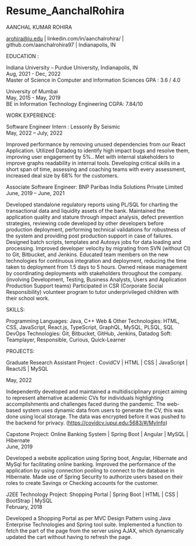 # Resume_AanchalRohira

AANCHAL KUMAR ROHIRA

arohira@iu.edu | linkedin.com/in/aanchalrohira/ | github.com/aanchalrohira97 | Indianapolis, IN

EDUCATION : 

Indiana University – Purdue University, Indianapolis, IN					                   
Aug, 2021 - Dec, 2022     
Master of Science in Computer and Information Sciences
GPA : 3.6 / 4.0

University of Mumbai											     
May, 2015 - May, 2019      
BE in Information Technology Engineering
CGPA: 7.84/10

WORK EXPERIENCE:

Software Engineer Intern : Lessonly By Seismic					                             
May, 2022 – July, 2022

Improved performance by removing unused dependencies from our React Application.
Utilized Datadog to identify high impact bugs and resolve them, improving user engagement by 5%..
Met with internal stakeholders to improve graphs readability in internal tools.
Developing critical skills in a short span of time, assessing and coaching teams with every assessment, increased deal size by 68% for the customers. 

Associate Software Engineer: BNP Paribas India Solutions Private Limited  			                
June, 2019 – June, 2021

Developed standalone regulatory reports using PL/SQL for charting the transactional data and liquidity assets of the bank.
Maintained the application quality and stature through impact analysis, defect prevention strategies, reviewing code developed by other developers before production deployment, performing technical validations for robustness of the system and providing post production support in case of failures.
Designed batch scripts, templates and Autosys jobs for data loading and processing.
Improved developer velocity by migrating from SVN (without CI) to Git, Bitbucket, and Jenkins. Educated team members on the new technologies for continuous integration and deployment, reducing the time taken to deployment from 1.5 days to 5 hours.
Owned release management by coordinating deployments with stakeholders throughout the company. (involving Development, Testing, Business Analysts, Users and Application Production Support teams)
Participated in CSR (Corporate Social Responsibility) volunteer program to tutor underprivileged children with their school work.

SKILLS:

Programming Languages: Java, C++
Web & Other Technologies: HTML, CSS, JavaScript, React.js, TypeScript, GraphQL, MySQL, PLSQL, SQL
DevOps Technologies: Git, Bitbucket, GitHub, Jenkins, Datadog 
Soft: Teamplayer, Responsible, Curious, Quick-Learner

PROJECTS:

Graduate Research Assistant Project : CovidCV | HTML | CSS | JavaScript | ReactJS | MySQL 

May, 2022              

Independently developed and maintained a multidisciplinary project aiming to represent alternative academic CVs for individuals highlighting accomplishments and challenges faced during the pandemic. 
The web-based system uses dynamic data from users to generate the CV, this was done using local storage.
The data was encrypted before it was pushed to the backend for privacy. (https://covidcv.iupui.edu:5683/#/MyInfo)

Capstone Project: Online Banking System | Spring Boot | Angular | MySQL | Hibernate   
June, 2019 

Developed a website application using Spring boot, Angular, Hibernate and MySql for facilitating online banking.
Improved the performance of the application by using connection pooling to connect to the database in Hibernate.
Made use of Spring Security to authorize users based on their roles to create Savings or Checking accounts for the customer.

J2EE Technology Project: Shopping Portal | Spring Boot | HTML | CSS | BootStrap | MySQL           
February, 2018 

Developed a Shopping Portal as per MVC Design Pattern using Java Enterprise Technologies and Spring tool suite.
Implemented a function to fetch the part of the page from the server using AJAX, which dynamically updated the cart without having to refresh the page.
